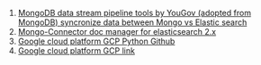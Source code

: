 1. [MongoDB data stream pipeline tools by YouGov (adopted from MongoDB) syncronize data between Mongo vs Elastic search](https://github.com/yougov/mongo-connector)
2. [Mongo-Connector doc manager for elasticsearch 2.x](https://github.com/yougov/elastic2-doc-manager)
30. [Google cloud platform GCP Python Github](https://github.com/GoogleCloudPlatform/python-docs-samples/)
31. [Google cloud platform GCP link](https://cloud.google.com/natural-language/docs/classify-text-tutorial)